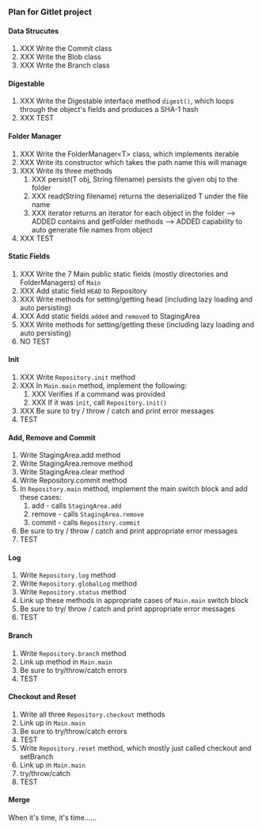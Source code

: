 ### Plan for Gitlet project

#### Data Strucutes

1. XXX Write the Commit class
2. XXX Write the Blob class
3. XXX Write the Branch class

#### Digestable

1. XXX Write the Digestable interface method `digest()`, which loops through the object's fields and produces a SHA-1 hash
2. XXX TEST

#### Folder Manager

1. XXX Write the FolderManager\<T> class, which implements iterable 
2. XXX Write its constructor which takes the path name this will manage
3. XXX Write its three methods
   1. XXX persist(T obj, String filename) persists the given obj to the folder 
   2. XXX read(String filename) returns the deserialized T under the file name
   3. XXX iterator returns an iterator for each object in the folder
   --> ADDED contains and getFolder methods
   --> ADDED capability to auto generate file names from object
4. XXX TEST

#### Static Fields

1. XXX Write the 7 Main public static fields (mostly directories and FolderManagers) of `Main`
2. XXX Add static field `HEAD` to Repository
3. XXX Write methods for setting/getting head (including lazy loading and auto persisting)
4. XXX Add static fields `added` and `removed` to StagingArea
5. XXX Write methods for setting/getting these (including lazy loading and auto persisting)
6. NO TEST

#### Init 

1. XXX Write `Repository.init` method
2. XXX In `Main.main` method, implement the following:
   1. XXX Verifies if a command was provided
   2. XXX If it was `init`, call `Repository.init()`
3. XXX Be sure to try / throw / catch and print error messages
4. TEST

#### Add, Remove and Commit

1. Write StagingArea.add method
2. Write StagingArea.remove method
3. Write StagingArea.clear method
4. Write Repository.commit method
5. In `Repository.main` method, implement the main switch block and add these cases:
   1. add - calls `StagingArea.add`
   2. remove - calls `StagingArea.remove`
   3. commit - calls `Repository.commit`
6. Be sure to try / throw / catch and print appropriate error messages
7. TEST

#### Log

1. Write `Repository.log` method
2. Write `Repository.globalLog` method
3. Write `Repository.status` method
4. Link up these methods in appropriate cases of `Main.main` switch block
5. Be sure to try/ throw / catch and print appropriate error messages
6. TEST

#### Branch

1. Write `Repository.branch` method
2. Link up method in `Main.main`
3. Be sure to try/throw/catch errors
4. TEST

#### Checkout and Reset

1. Write all three `Repository.checkout` methods
2. Link up in `Main.main`
3. Be sure to try/throw/catch errors
4. TEST
5. Write `Repository.reset` method, which mostly just called checkout and setBranch
6. Link up in `Main.main`
7. try/throw/catch
8. TEST

#### Merge

When it's time, it's time......